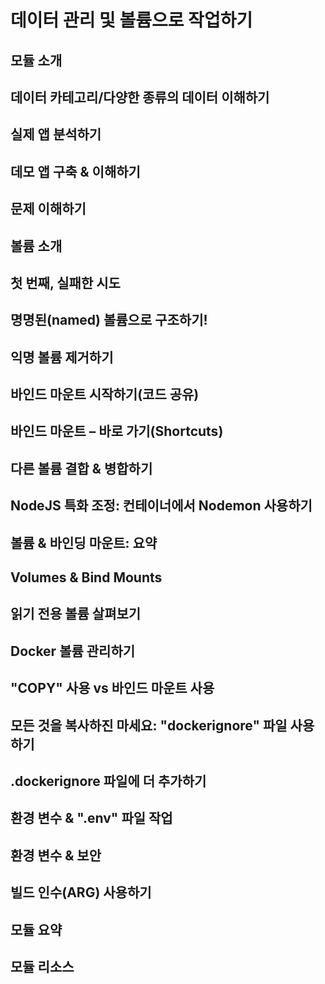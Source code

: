# 데이터 관리 및 볼륨으로 작업하기

## 모듈 소개

## 데이터 카테고리/다양한 종류의 데이터 이해하기

## 실제 앱 분석하기

## 데모 앱 구축 & 이해하기

## 문제 이해하기

## 볼륨 소개

## 첫 번째, 실패한 시도

## 명명된(named) 볼륨으로 구조하기!

## 익명 볼륨 제거하기

## 바인드 마운트 시작하기(코드 공유)

## 바인드 마운트 – 바로 가기(Shortcuts)

## 다른 볼륨 결합 & 병합하기

## NodeJS 특화 조정: 컨테이너에서 Nodemon 사용하기

## 볼륨 & 바인딩 마운트: 요약

## Volumes & Bind Mounts

## 읽기 전용 볼륨 살펴보기

## Docker 볼륨 관리하기

## "COPY" 사용 vs 바인드 마운트 사용

## 모든 것을 복사하진 마세요: "dockerignore" 파일 사용하기

## .dockerignore 파일에 더 추가하기

## 환경 변수 & \".env\" 파일 작업

## 환경 변수 & 보안

## 빌드 인수(ARG) 사용하기

## 모듈 요약

## 모듈 리소스

